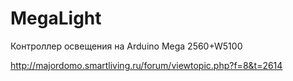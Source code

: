 # MegaLight
Контроллер освещения на Arduino Mega 2560+W5100

http://majordomo.smartliving.ru/forum/viewtopic.php?f=8&t=2614
